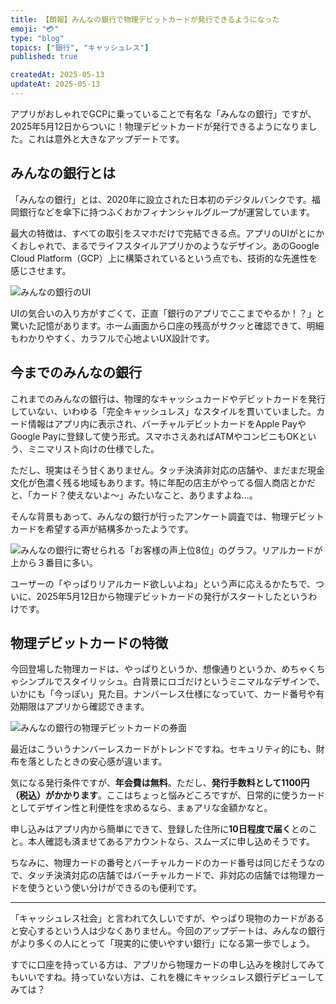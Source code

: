 ```yaml
---
title: 【朗報】みんなの銀行で物理デビットカードが発行できるようになった
emoji: "💳️"
type: "blog"
topics: ["銀行", "キャッシュレス"]
published: true

createdAt: 2025-05-13
updateAt: 2025-05-13
---
```


アプリがおしゃれでGCPに乗っていることで有名な「みんなの銀行」ですが、2025年5月12日からついに！物理デビットカードが発行できるようになりました。これは意外と大きなアップデートです。

## みんなの銀行とは

「みんなの銀行」とは、2020年に設立された日本初のデジタルバンクです。福岡銀行などを傘下に持つふくおかフィナンシャルグループが運営しています。

最大の特徴は、すべての取引をスマホだけで完結できる点。アプリのUIがとにかくおしゃれで、まるでライフスタイルアプリかのようなデザイン。あのGoogle Cloud Platform（GCP）上に構築されているという点でも、技術的な先進性を感じさせます。

![みんなの銀行のUI](https://www.minna-no-ginko.com/common/images/index/wallet_img.webp)

UIの気合いの入り方がすごくて、正直「銀行のアプリでここまでやるか！？」と驚いた記憶があります。ホーム画面から口座の残高がサクッと確認できて、明細もわかりやすく、カラフルで心地よいUX設計です。

## 今までのみんなの銀行

これまでのみんなの銀行は、物理的なキャッシュカードやデビットカードを発行していない、いわゆる「完全キャッシュレス」なスタイルを貫いていました。カード情報はアプリ内に表示され、バーチャルデビットカードをApple PayやGoogle Payに登録して使う形式。スマホさえあればATMやコンビニもOKという、ミニマリスト向けの仕様でした。

ただし、現実はそう甘くありません。タッチ決済非対応の店舗や、まだまだ現金文化が色濃く残る地域もあります。特に年配の店主がやってる個人商店とかだと、「カード？使えないよ〜」みたいなこと、ありますよね…。

そんな背景もあって、みんなの銀行が行ったアンケート調査では、物理デビットカードを希望する声が結構多かったようです。

![みんなの銀行に寄せられる「お客様の声上位8位」のグラフ。リアルカードが上から３番目に多い。](https://assets.st-note.com/img/1747021187-2HEuy7SFhse5Y0twzXvLIxnd.jpg?width=2000\&height=2000\&fit=bounds\&quality=85)

ユーザーの「やっぱりリアルカード欲しいよね」という声に応えるかたちで、ついに、2025年5月12日から物理デビットカードの発行がスタートしたというわけです。

## 物理デビットカードの特徴

今回登場した物理カードは、やっぱりというか、想像通りというか、めちゃくちゃシンプルでスタイリッシュ。白背景にロゴだけというミニマルなデザインで、いかにも「今っぽい」見た目。ナンバーレス仕様になっていて、カード番号や有効期限はアプリから確認できます。

![みんなの銀行の物理デビットカードの券面](https://www.minna-no-ginko.com/common/images/debit-card/real-card/realcord.webp)

最近はこういうナンバーレスカードがトレンドですね。セキュリティ的にも、財布を落としたときの安心感が違います。

気になる発行条件ですが、**年会費は無料**。ただし、**発行手数料として1100円（税込）がかかります**。ここはちょっと悩みどころですが、日常的に使うカードとしてデザイン性と利便性を求めるなら、まぁアリな金額かなと。

申し込みはアプリ内から簡単にできて、登録した住所に**10日程度で届く**とのこと。本人確認も済ませてあるアカウントなら、スムーズに申し込めそうです。

ちなみに、物理カードの番号とバーチャルカードのカード番号は同じだそうなので、タッチ決済対応の店舗ではバーチャルカードで、非対応の店舗では物理カードを使うという使い分けができるのも便利です。

---

「キャッシュレス社会」と言われて久しいですが、やっぱり現物のカードがあると安心するという人は少なくありません。今回のアップデートは、みんなの銀行がより多くの人にとって「現実的に使いやすい銀行」になる第一歩でしょう。

すでに口座を持っている方は、アプリから物理カードの申し込みを検討してみてもいいですね。持っていない方は、これを機にキャッシュレス銀行デビューしてみては？
